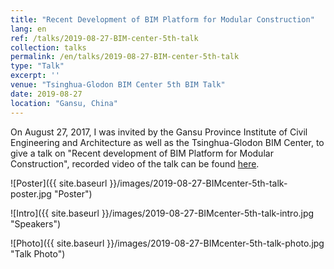 ```yaml
---
title: "Recent Development of BIM Platform for Modular Construction"
lang: en
ref: /talks/2019-08-27-BIM-center-5th-talk
collection: talks
permalink: /en/talks/2019-08-27-BIM-center-5th-talk
type: "Talk"
excerpt: ''
venue: "Tsinghua-Glodon BIM Center 5th BIM Talk"
date: 2019-08-27
location: "Gansu, China"
---
```


On August 27, 2017, I was invited by the Gansu Province Institute of Civil Engineering and Architecture as well as the Tsinghua-Glodon BIM Center, to give a talk on "Recent development of BIM Platform for Modular Construction", recorded video of the talk can be found [here](https://h5.scimall.org.cn/video/detail?id=1106&from=timeline).


![Poster]({{ site.baseurl }}/images/2019-08-27-BIMcenter-5th-talk-poster.jpg "Poster")

![Intro]({{ site.baseurl }}/images/2019-08-27-BIMcenter-5th-talk-intro.jpg "Speakers")

![Photo]({{ site.baseurl }}/images/2019-08-27-BIMcenter-5th-talk-photo.jpg "Talk Photo")